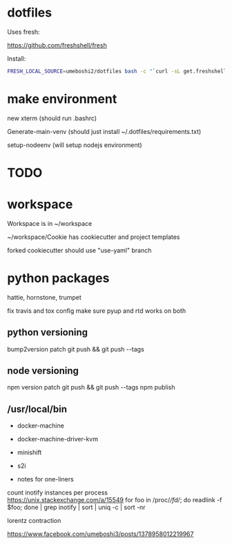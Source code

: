 dotfiles
========

Uses fresh:

https://github.com/freshshell/fresh

Install:

```sh
FRESH_LOCAL_SOURCE=umeboshi2/dotfiles bash -c "`curl -sL get.freshshell.com`"
```

make environment
=================

new xterm (should run .bashrc)

Generate-main-venv (should just install ~/.dotfiles/requirements.txt)

setup-nodeenv (will setup nodejs environment)







TODO
====

workspace
==========

Workspace is in ~/workspace

~/workspace/Cookie has cookiecutter and project templates

forked cookiecutter should use "use-yaml" branch


python packages
================

hattie, hornstone, trumpet

fix travis and tox config
make sure pyup and rtd works on both

python versioning
------------------

bump2version patch
git push && git push --tags

node versioning
----------------

npm version patch
git push && git push --tags
npm publish





/usr/local/bin
---------------

- docker-machine

- docker-machine-driver-kvm

- minishift

- s2i

- notes for one-liners

count inotify instances per process
https://unix.stackexchange.com/a/15549
for foo in /proc/*/fd/*; do readlink -f $foo; done | grep inotify | sort | uniq -c | sort -nr



lorentz contraction

https://www.facebook.com/umeboshi3/posts/1378958012219967
